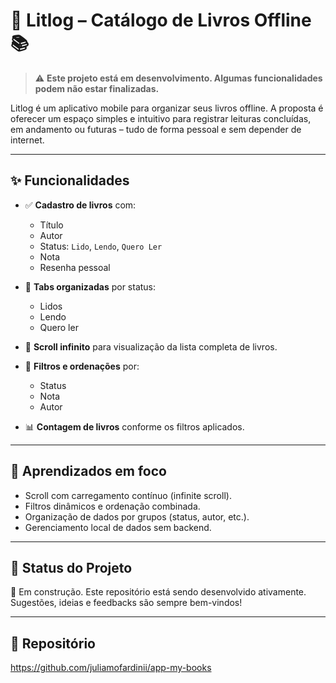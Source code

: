 # 🚧 Litlog – Catálogo de Livros Offline 📚

> ⚠️ **Este projeto está em desenvolvimento. Algumas funcionalidades podem não estar finalizadas.**

Litlog é um aplicativo mobile para organizar seus livros offline. A proposta é oferecer um espaço simples e intuitivo para registrar leituras concluídas, em andamento ou futuras – tudo de forma pessoal e sem depender de internet.

---

## ✨ Funcionalidades

- ✅ **Cadastro de livros** com:
  - Título
  - Autor
  - Status: `Lido`, `Lendo`, `Quero Ler`
  - Nota
  - Resenha pessoal

- 📖 **Tabs organizadas** por status:
  - Lidos
  - Lendo
  - Quero ler

- 🔁 **Scroll infinito** para visualização da lista completa de livros.

- 🎯 **Filtros e ordenações** por:
  - Status
  - Nota
  - Autor

- 📊 **Contagem de livros** conforme os filtros aplicados.

---

## 🧠 Aprendizados em foco

- Scroll com carregamento contínuo (infinite scroll).
- Filtros dinâmicos e ordenação combinada.
- Organização de dados por grupos (status, autor, etc.).
- Gerenciamento local de dados sem backend.

---

## 📌 Status do Projeto

🚧 Em construção. Este repositório está sendo desenvolvido ativamente.  
Sugestões, ideias e feedbacks são sempre bem-vindos!

---

## 📁 Repositório

https://github.com/juliamofardinii/app-my-books
